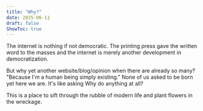 ```yaml
---
title: "Why?"
date: 2025-06-11
draft: false
ShowToc: true
---
```

The internet is nothing if not democratic. The printing press gave the written word to the masses and the internet is merely another development in democratization.

But why yet another website/blog/opinion when there are already so many? "Because I'm a human being simply existing." None of us asked to be born yet here we are. It's like asking Why do anything at all?

This is a place to sift through the rubble of modern life and plant flowers in the wreckage.
